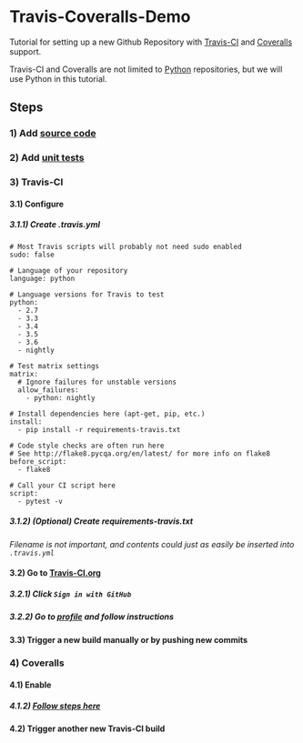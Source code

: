 # Travis-Coveralls-Demo

Tutorial for setting up a new Github Repository with [Travis-CI](https://travis-ci.org/) and [Coveralls](https://coveralls.io/) support.

Travis-CI and Coveralls are not limited to [Python](https://www.python.org/) repositories, but we will use Python in this tutorial.

## Steps

### 1) Add [source code](https://github.com/cmccandless/Travis-Coveralls-Demo/blob/9751a043c14376c40e60ed2c3ef4945cb56ca8e5/convert.py)

### 2) Add [unit tests](https://github.com/cmccandless/Travis-Coveralls-Demo/blob/9751a043c14376c40e60ed2c3ef4945cb56ca8e5/convert_test.py)

### 3) Travis-CI

#### 3.1) Configure

##### 3.1.1) Create .travis.yml

```YML
# Most Travis scripts will probably not need sudo enabled
sudo: false

# Language of your repository
language: python

# Language versions for Travis to test
python:
  - 2.7
  - 3.3
  - 3.4
  - 3.5
  - 3.6
  - nightly

# Test matrix settings
matrix:
  # Ignore failures for unstable versions
  allow_failures:
    - python: nightly

# Install dependencies here (apt-get, pip, etc.)
install:
  - pip install -r requirements-travis.txt

# Code style checks are often run here
# See http://flake8.pycqa.org/en/latest/ for more info on flake8
before_script:
  - flake8

# Call your CI script here
script:
  - pytest -v
```

##### 3.1.2) (Optional) Create requirements-travis.txt

*Filename is not important, and contents could just as easily be inserted into `.travis.yml`*

#### 3.2) Go to [Travis-CI.org](https://travis-ci.org/)

##### 3.2.1) Click `Sign in with GitHub`

##### 3.2.2) Go to [profile](https://travis-ci.org/profile/) and follow instructions

#### 3.3) Trigger a new build manually or by pushing new commits

### 4) Coveralls

#### 4.1) Enable

##### 4.1.2) [Follow steps here](https://coveralls.io/github/cmccandless/Travis-Coveralls-Demo)

#### 4.2) Trigger another new Travis-CI build
